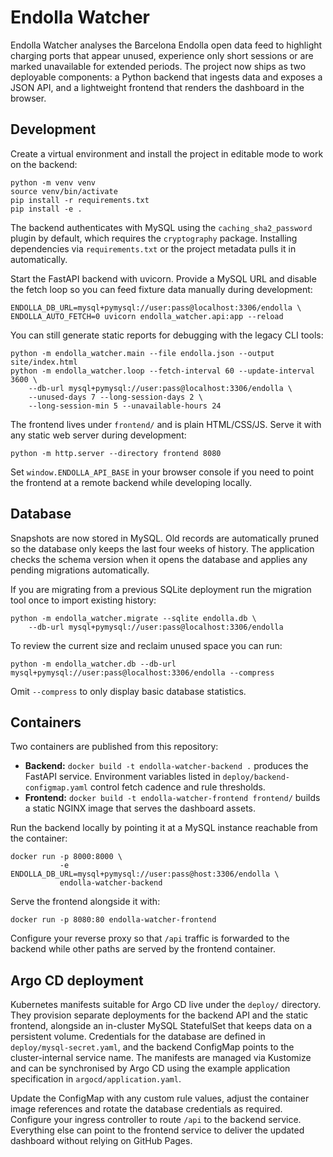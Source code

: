 # Endolla Watcher

Endolla Watcher analyses the Barcelona Endolla open data feed to highlight
charging ports that appear unused, experience only short sessions or are marked
unavailable for extended periods. The project now ships as two deployable
components: a Python backend that ingests data and exposes a JSON API, and a
lightweight frontend that renders the dashboard in the browser.

## Development

Create a virtual environment and install the project in editable mode to work on
the backend:

```
python -m venv venv
source venv/bin/activate
pip install -r requirements.txt
pip install -e .
```

The backend authenticates with MySQL using the `caching_sha2_password` plugin by
default, which requires the `cryptography` package. Installing dependencies via
`requirements.txt` or the project metadata pulls it in automatically.

Start the FastAPI backend with uvicorn. Provide a MySQL URL and disable the
fetch loop so you can feed fixture data manually during development:

```
ENDOLLA_DB_URL=mysql+pymysql://user:pass@localhost:3306/endolla \
ENDOLLA_AUTO_FETCH=0 uvicorn endolla_watcher.api:app --reload
```

You can still generate static reports for debugging with the legacy CLI tools:

```
python -m endolla_watcher.main --file endolla.json --output site/index.html
python -m endolla_watcher.loop --fetch-interval 60 --update-interval 3600 \
    --db-url mysql+pymysql://user:pass@localhost:3306/endolla \
    --unused-days 7 --long-session-days 2 \
    --long-session-min 5 --unavailable-hours 24
```

The frontend lives under `frontend/` and is plain HTML/CSS/JS. Serve it with any
static web server during development:

```
python -m http.server --directory frontend 8080
```

Set `window.ENDOLLA_API_BASE` in your browser console if you need to point the
frontend at a remote backend while developing locally.

## Database

Snapshots are now stored in MySQL. Old records are automatically pruned so the
database only keeps the last four weeks of history. The application checks the
schema version when it opens the database and applies any pending migrations
automatically.

If you are migrating from a previous SQLite deployment run the migration tool
once to import existing history:

```
python -m endolla_watcher.migrate --sqlite endolla.db \
    --db-url mysql+pymysql://user:pass@localhost:3306/endolla
```

To review the current size and reclaim unused space you can run:

```
python -m endolla_watcher.db --db-url mysql+pymysql://user:pass@localhost:3306/endolla --compress
```

Omit `--compress` to only display basic database statistics.

## Containers

Two containers are published from this repository:

* **Backend:** `docker build -t endolla-watcher-backend .` produces the FastAPI
  service. Environment variables listed in `deploy/backend-configmap.yaml`
  control fetch cadence and rule thresholds.
* **Frontend:** `docker build -t endolla-watcher-frontend frontend/` builds a
  static NGINX image that serves the dashboard assets.

Run the backend locally by pointing it at a MySQL instance reachable from the
container:

```
docker run -p 8000:8000 \
           -e ENDOLLA_DB_URL=mysql+pymysql://user:pass@host:3306/endolla \
           endolla-watcher-backend
```

Serve the frontend alongside it with:

```
docker run -p 8080:80 endolla-watcher-frontend
```

Configure your reverse proxy so that `/api` traffic is forwarded to the backend
while other paths are served by the frontend container.

## Argo CD deployment

Kubernetes manifests suitable for Argo CD live under the `deploy/` directory.
They provision separate deployments for the backend API and the static frontend,
alongside an in-cluster MySQL StatefulSet that keeps data on a persistent
volume. Credentials for the database are defined in
`deploy/mysql-secret.yaml`, and the backend ConfigMap points to the
cluster-internal service name. The manifests are managed via Kustomize and can
be synchronised by Argo CD using the example application specification in
`argocd/application.yaml`.

Update the ConfigMap with any custom rule values, adjust the container image
references and rotate the database credentials as required. Configure your
ingress controller to route `/api` to the backend service. Everything else can
point to the frontend service to deliver the updated dashboard without relying
on GitHub Pages.
